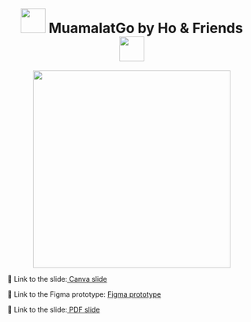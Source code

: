 <h1 align="center">
  <img src="https://user-images.githubusercontent.com/74038190/213844263-a8897a51-32f4-4b3b-b5c2-e1528b89f6f3.png" width="50px" />
  MuamalatGo by Ho & Friends
  <img src="https://user-images.githubusercontent.com/74038190/213844263-a8897a51-32f4-4b3b-b5c2-e1528b89f6f3.png" width="50px" />
</h1>

<p align="center">
  <img src="https://github.com/user-attachments/assets/ca283ecf-e97c-4f11-9345-0054e661dade" width="400"/>
</p>

:art: Link to the slide:[
Canva slide](https://www.canva.com/design/DAGkByw_xks/xBFjE6iFITlcdUvoUFmFdg/view?utm_content=DAGkByw_xks&utm_campaign=designshare&utm_medium=link2&utm_source=uniquelinks&utlId=hd8a0874426)

:iphone: Link to the Figma prototype:
[Figma prototype](https://www.figma.com/proto/JkyferZOh8PCamwGgVYiXw/HO---FRIENDS---UM-HACKATHON?page-id=0%3A1&node-id=1-4&p=f&viewport=1613%2C433%2C0.14&t=epAUZnrac4jV1U9P-1&scaling=scale-down&content-scaling=fixed&starting-point-node-id=1%3A4&show-proto-sidebar=1)

:vhs: Link to the slide:[
PDF slide](https://github.com/sxfrul/MuamalatGo/blob/main/UMHackathon%202025%20Pitching%20Slides.pdf)
